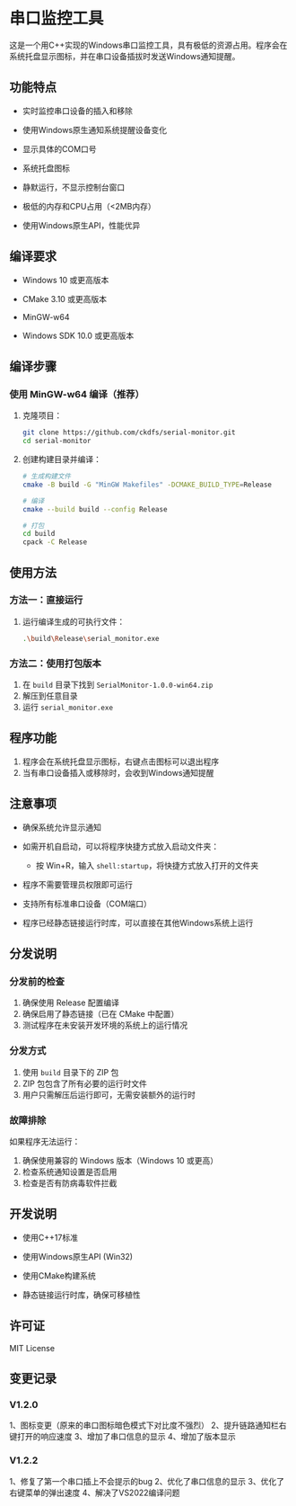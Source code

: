 # 串口监控工具

这是一个用C++实现的Windows串口监控工具，具有极低的资源占用。程序会在系统托盘显示图标，并在串口设备插拔时发送Windows通知提醒。

## 功能特点

- 实时监控串口设备的插入和移除

- 使用Windows原生通知系统提醒设备变化

- 显示具体的COM口号

- 系统托盘图标

- 静默运行，不显示控制台窗口

- 极低的内存和CPU占用（<2MB内存）

- 使用Windows原生API，性能优异

## 编译要求

- Windows 10 或更高版本

- CMake 3.10 或更高版本

- MinGW-w64

- Windows SDK 10.0 或更高版本

## 编译步骤

### 使用 MinGW-w64 编译（推荐）

1. 克隆项目：
   
   ```bash
   git clone https://github.com/ckdfs/serial-monitor.git
   cd serial-monitor
   ```

2. 创建构建目录并编译：
   
   ```bash
   # 生成构建文件
   cmake -B build -G "MinGW Makefiles" -DCMAKE_BUILD_TYPE=Release

   # 编译
   cmake --build build --config Release

   # 打包
   cd build
   cpack -C Release
   ```

## 使用方法

### 方法一：直接运行
1. 运行编译生成的可执行文件：
   ```bash
   .\build\Release\serial_monitor.exe
   ```

### 方法二：使用打包版本
1. 在 `build` 目录下找到 `SerialMonitor-1.0.0-win64.zip`
2. 解压到任意目录
3. 运行 `serial_monitor.exe`

## 程序功能
1. 程序会在系统托盘显示图标，右键点击图标可以退出程序
2. 当有串口设备插入或移除时，会收到Windows通知提醒

## 注意事项

- 确保系统允许显示通知

- 如需开机自启动，可以将程序快捷方式放入启动文件夹：
  - 按 Win+R，输入 `shell:startup`，将快捷方式放入打开的文件夹

- 程序不需要管理员权限即可运行

- 支持所有标准串口设备（COM端口）

- 程序已经静态链接运行时库，可以直接在其他Windows系统上运行

## 分发说明

### 分发前的检查
1. 确保使用 Release 配置编译
2. 确保启用了静态链接（已在 CMake 中配置）
3. 测试程序在未安装开发环境的系统上的运行情况

### 分发方式
1. 使用 `build` 目录下的 ZIP 包
2. ZIP 包包含了所有必要的运行时文件
3. 用户只需解压后运行即可，无需安装额外的运行时

### 故障排除
如果程序无法运行：
1. 确保使用兼容的 Windows 版本（Windows 10 或更高）
2. 检查系统通知设置是否启用
3. 检查是否有防病毒软件拦截

## 开发说明

- 使用C++17标准

- 使用Windows原生API (Win32)

- 使用CMake构建系统

- 静态链接运行时库，确保可移植性

## 许可证

MIT License

## 变更记录

### V1.2.0

1、图标变更（原来的串口图标暗色模式下对比度不强烈）
2、提升链路通知栏右键打开的响应速度
3、增加了串口信息的显示
4、增加了版本显示

### V1.2.2

1、修复了第一个串口插上不会提示的bug
2、优化了串口信息的显示
3、优化了右键菜单的弹出速度
4、解决了VS2022编译问题
